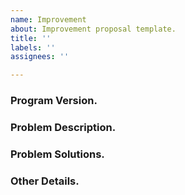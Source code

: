 ```yaml
---
name: Improvement
about: Improvement proposal template.
title: ''
labels: ''
assignees: ''

---
```


### Program Version.
<!-- Pre-alpha if before release. -->

### Problem Description.

### Problem Solutions.

### Other Details.
